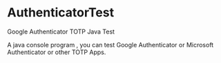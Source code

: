 # AuthenticatorTest
Google Authenticator TOTP Java Test

A java console program , you can test Google Authenticator or Microsoft Authenticator or other TOTP Apps.
